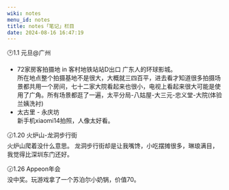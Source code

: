 ```yaml
---
wiki: notes
menu_id: notes
title: notes「笔记」栏目
date: 2024-08-16 16:47:19
---
```


🕑1.1 元旦@广州  
- 72家房客拍摄地 in 客村地铁站站D出口
广东人的环球影城。  
所在地点整个拍摄基地不是很大，大概就三四百平，进去看才知道很多拍摄场景都共用一个房间，七十二家大院看起来也很小，电视上看起来很大可能是使用了广角。所有场景都逛了一遍，太平分局-八姑屋-大三元-忠义堂-大院(体验兰姨洗衬)
- 太古里 - 永庆坊  
新手机xiaomi14拍照，人像太好看。  

🕝1.20 火炉山-龙洞步行街  
火炉山爬着没什么意思。
龙洞步行街却是让我嘴馋，小吃摆摊很多，琳琅满目，我觉得比深圳东门还好。  

🕝1.26 Appeon年会  
没中奖。玩游戏拿了一个苏泊尔小奶锅，价值70。